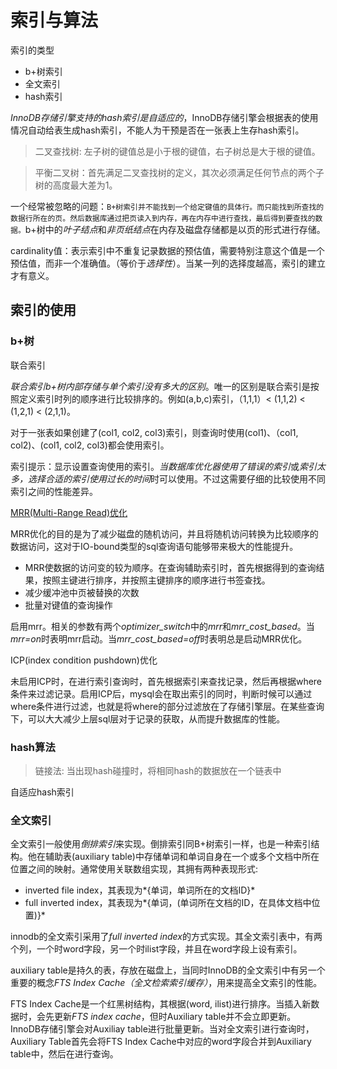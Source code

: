 # 索引与算法

索引的类型
- b+树索引
- 全文索引
- hash索引

*InnoDB存储引擎支持的hash索引是自适应的*，InnoDB存储引擎会根据表的使用情况自动给表生成hash索引，不能人为干预是否在一张表上生存hash索引。

> 二叉查找树: 左子树的键值总是小于根的键值，右子树总是大于根的键值。

> 平衡二叉树：首先满足二叉查找树的定义，其次必须满足任何节点的两个子树的高度最大差为1。

一个经常被忽略的问题：`B+树索引并不能找到一个给定键值的具体行。而只能找到所查找的数据行所在的页。然后数据库通过把页读入到内存，再在内存中进行查找，最后得到要查找的数据。`b+树中的*叶子结点*和*非页纸结点*在内存及磁盘存储都是以页的形式进行存储。

cardinality值：表示索引中不重复记录数据的预估值，需要特别注意这个值是一个预估值，而非一个准确值。（等价于*选择性*）。当某一列的选择度越高，索引的建立才有意义。

## 索引的使用

### b+树
联合索引

*联合索引b+树内部存储与单个索引没有多大的区别*。唯一的区别是联合索引是按照定义索引时列的顺序进行比较排序的。例如(a,b,c)索引，（1,1,1）< (1,1,2) < (1,2,1) < (2,1,1)。

对于一张表如果创建了(col1, col2, col3)索引，则查询时使用(col1)、（col1, col2)、(col1, col2, col3)都会使用索引。


索引提示：显示设置查询使用的索引。*当数据库优化器使用了错误的索引*或*索引太多，选择合适的索引使用过长的时间*时可以使用。不过这需要仔细的比较使用不同索引之间的性能差异。

[MRR(Multi-Range Read)优化](https://dev.mysql.com/doc/refman/8.0/en/mrr-optimization.html)

MRR优化的目的是为了减少磁盘的随机访问，并且将随机访问转换为比较顺序的数据访问，这对于IO-bound类型的sql查询语句能够带来极大的性能提升。
- MRR使数据的访问变的较为顺序。在查询辅助索引时，首先根据得到的查询结果，按照主键进行排序，并按照主键排序的顺序进行书签查找。
- 减少缓冲池中页被替换的次数
- 批量对键值的查询操作

启用mrr。相关的参数有两个*optimizer_switch*中的*mrr*和*mrr_cost_based*。当*mrr=on*时表明mrr启动。当*mrr_cost_based=off*时表明总是启动MRR优化。

ICP(index condition pushdown)优化

未启用ICP时，在进行索引查询时，首先根据索引来查找记录，然后再根据where条件来过滤记录。启用ICP后，mysql会在取出索引的同时，判断时候可以通过where条件进行过滤，也就是将where的部分过滤放在了存储引擎层。在某些查询下，可以大大减少上层sql层对于记录的获取，从而提升数据库的性能。

### hash算法

> 链接法: 当出现hash碰撞时，将相同hash的数据放在一个链表中

自适应hash索引

### 全文索引

全文索引一般使用*倒排索引*来实现。倒排索引同B+树索引一样，也是一种索引结构。他在辅助表(auxiliary table)中存储单词和单词自身在一个或多个文档中所在位置之间的映射。通常使用关联数组实现，其拥有两种表现形式:
- inverted file index，其表现为*{单词，单词所在的文档ID}*
- full inverted index，其表现为*{单词，(单词所在文档的ID，在具体文档中位置)}*

innodb的全文索引采用了*full inverted index*的方式实现。其全文索引表中，有两个列，一个时word字段，另一个时ilist字段，并且在word字段上设有索引。

auxiliary table是持久的表，存放在磁盘上，当同时InnoDB的全文索引中有另一个重要的概念*FTS Index Cache（全文检索索引缓存）*，用来提高全文索引的性能。

FTS Index Cache是一个红黑树结构，其根据(word, ilist)进行排序。当插入新数据时，会先更新*FTS index cache*，但时Auxiliary table并不会立即更新。InnoDB存储引擎会对Auxiliay table进行批量更新。当对全文索引进行查询时，Auxiliary Table首先会将FTS Index Cache中对应的word字段合并到Auxiliary table中，然后在进行查询。
